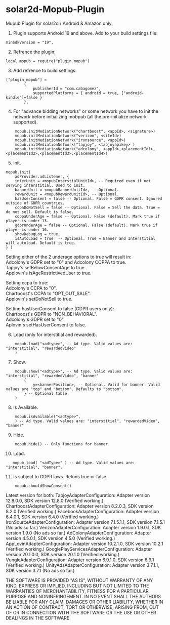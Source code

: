 # solar2d-Mopub-Plugin
Mupub Plugin for solar2d / Android & Amazon only.

1. Plugin supports Android 19 and above. Add to your build settings file:
```
minSdkVersion = "19",
```
2. Refrence the plugin:
```
local mopub = require("plugin.mopub")
```   
3. Add refrence to build settings:   
```   
["plugin_mopub"] = 
        {
            publisherId = "com.cabagomez",
            supportedPlatforms = { android = true, ["android-kindle"]=false } 
        },
```   
4. For "advance bidding networks" or some network you have to init the network before initializing mobpub (all the pre-initialize network supported).
```   
    mopub.initMediationNetwork("chartboost", <appId>, <signature>)
    mopub.initMediationNetwork("verizon", <siteId>)
    mopub.initMediationNetwork("ironsource", <appId>)
    mopub.initMediationNetwork("tapjoy", <tapjoyapikey> )
    mopub.initMediationNetwork("adcolony", <appId>,<placementId1>,<placementId2>,<placementId3>,<placementId4>)
```   
5. Init.   
```   
mopub.init( 
    adProvider.adListener, { 
    interUnit = <mopubInterstialUnitId>, -- Required even if not serving interstitial. Used to init.
    bannerUnit = <mopubBannerUnitId>, -- Optional.
    rewardUnit = <mopubRewardUnitId>, -- Optional.
    hasUserConsent = false -- Optional. False = GDPR consent. Ignored outside of GDPR countries.
    ccpaDoNotSell = false -- Optional. False = Sell the data. True = do not sell. Default is false.
    coppaUnderAge = false -- Optional. False (default). Mark true if player is under 13.
    gdprUnderAge = false -- Optional. False (default). Mark true if player is under 16.
    showDebugLog = true,
    isAutoLoad = true  -- Optional. True = Banner and Interstitial will autoload. Default is true.
} )
```   
Setting either of the 2 underage options to true will result in:  
   Adcolony's GDPR set to "0" and Adcolony COPPA to true.   
   Tapjoy's setBelowConsentAge to true.   
   Applovin's isAgeRestrictivedUser to true.   

Setting ccpa to true:   
Adcolony's CCPA to "0".     
Chartboost's CCPA to "OPT_OUT_SALE".    
Applovin's setDoNotSell to true.   

Setting hasUserConsent to false (GDPR users only):   
Chartboost's GDPR to "NON_BEHAVIORAL".   
Adcolony's GDPR set to "0".   
Aplovin's setHasUserConsent to false.   

6. Load (only for interstitial and rewarded).   
```
    mopub.load("<adtype>", -- Ad type. Valid values are: "interstitial", "rewardedVideo"
    )
```   
7. Show.   
```   
    mopub.show("<adtype>", -- Ad type. Valid values are: "interstitial", "rewardedVideo", "banner"
        {
            y=<bannerPosition>, -- Optional. Valid for banner. Valid values are "top" and "bottom". Defaults to "bottom".
        } -- Optional table.
    )
```   
8. Is Available.   
```   
    mopub.isAvailable("<adtype>",
    ) -- Ad type. Valid values are: "interstitial", "rewardedVideo", "banner" 
```  
9. Hide.   
```   
    mopub.hide() -- Only functions for banner.
```   
10. Load.   
```   
   mopub.load( "<adType>" ) -- Ad type. Valid values are: "interstitial", "banner".
```   
11. Is subject to GDPR laws. Retuns true or false.   
```   
    mopub.shouldShowConsent()
```   

Latest version for both:
    TapjoyAdapterConfiguration: Adapter version 12.8.0.0, SDK version 12.8.0 (Verified working.)
    ChartboostAdapterConfiguration: Adapter version 8.2.0.3, SDK version 8.2.0 (Verified working.)
    FacebookAdapterConfiguration: Adapter version 6.4.0.1, SDK version 6.4.0 (Verified working.)
    IronSourceAdapterConfiguration: Adapter version 7.1.5.1.1, SDK version 7.1.5.1 (No ads so far.)
    VerizonAdapterConfiguration: Adapter version 1.9.0.1, SDK version 1.9.0 (No ads so far.)
    AdColonyAdapterConfiguration: Adapter version 4.5.0.1, SDK version 4.5.0 (Verified working.)
    AppLovinAdapterConfiguration: Adapter version 10.2.1.0, SDK version 10.2.1 (Verified working.)
    GooglePlayServicesAdapterConfiguration: Adapter version 20.1.0.0, SDK version 20.1.0 (Verified working.)
    VungleAdapterConfiguration: Adapter version 6.9.1.0, SDK version 6.9.1 (Verified working.)
    UnityAdsAdapterConfiguration: Adapter version 3.7.1.1, SDK version 3.7.1 (No ads so far.)

THE SOFTWARE IS PROVIDED "AS IS", WITHOUT WARRANTY OF ANY KIND, EXPRESS OR
IMPLIED, INCLUDING BUT NOT LIMITED TO THE WARRANTIES OF MERCHANTABILITY,
FITNESS FOR A PARTICULAR PURPOSE AND NONINFRINGEMENT. IN NO EVENT SHALL THE
AUTHORS BE LIABLE FOR ANY CLAIM, DAMAGES OR OTHER
LIABILITY, WHETHER IN AN ACTION OF CONTRACT, TORT OR OTHERWISE, ARISING FROM,
OUT OF OR IN CONNECTION WITH THE SOFTWARE OR THE USE OR OTHER DEALINGS IN THE
SOFTWARE.
